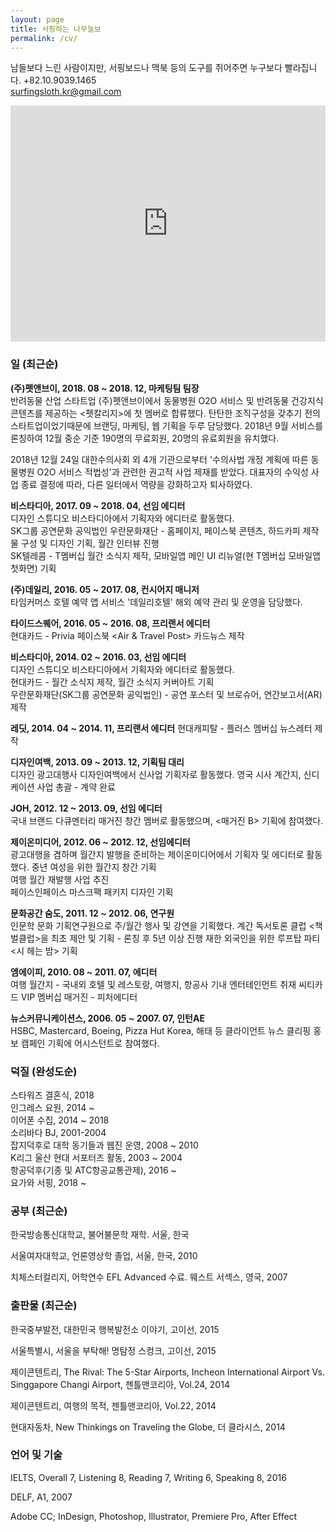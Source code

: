 ```yaml
---
layout: page
title: 서핑하는 나무늘보
permalink: /cv/
---
```

남들보다 느린 사람이지만, 서핑보드나 맥북 등의 도구를 쥐어주면 누구보다 빨라집니다.
+82.10.9039.1465<br/>
surfingsloth.kr@gmail.com

<div class="fluid-vids" style="width: 100%; position: relative; padding-top: 75%;"><iframe src="https://www.youtube.com/embed/ZFvL7VS2ogY" width="100%" height="100%" frameborder="" allowfullscreen="" style="position: absolute; top: 0px; left: 0px;"></iframe></div>

### 일 (최근순)

**(주)펫앤브이, 2018. 08 ~ 2018. 12, 마케팅팀 팀장**<br/>
반려동물 산업 스타트업 (주)펫앤브이에서 동물병원 O2O 서비스 및 반려동물 건강지식 콘텐츠를 제공하는 <펫칼리지>에 첫 멤버로 합류했다. 탄탄한 조직구성을 갖추기 전의 스타트업이었기때문에 브랜딩, 마케팅, 웹 기획을 두루 담당했다. 2018년 9월 서비스를 론칭하여 12월 중순 기준 190명의 무료회원, 20명의 유료회원을 유치했다.

2018년 12월 24일 대한수의사회 외 4개 기관으로부터 '수의사법 개정 계획에 따른 동물병원 O2O 서비스 적법성'과 관련한 권고적 사업 제재를 받았다. 대표자의 수익성 사업 종료 결정에 따라, 다른 일터에서 역량을 강화하고자 퇴사하였다.

**비스타디아, 2017. 09 ~ 2018. 04, 선임 에디터**<br/>
디자인 스튜디오 비스타디아에서 기획자와 에디터로 활동했다.<br/>
SK그룹 공연문화 공익법인 우란문화재단 - 홈페이지, 페이스북 콘텐츠, 하드카피 제작물 구성 및 디자인 기획, 월간 인터뷰 진행<br/>
SK텔레콤 - T멤버십 월간 소식지 제작, 모바일앱 메인 UI 리뉴얼(현 T멤버십 모바일앱 첫화면) 기획

**(주)데일리, 2016. 05 ~ 2017. 08, 컨시어지 매니저**<br/>
타임커머스 호텔 예약 앱 서비스 '데일리호텔' 해외 예약 관리 및 운영을 담당했다.

**타이드스퀘어, 2016. 05 ~ 2016. 08, 프리랜서 에디터**<br/>
현대카드 - Privia 페이스북 <Air & Travel Post> 카드뉴스 제작

**비스타디아, 2014. 02 ~ 2016. 03, 선임 에디터**<br/>
디자인 스튜디오 비스타디아에서 기획자와 에디터로 활동했다. <br/>
현대카드 - 월간 소식지 제작, 월간 소식지 커버아트 기획<br/>
우란문화재단(SK그룹 공연문화 공익법인) - 공연 포스터 및 브로슈어, 연간보고서(AR) 제작

**레딧, 2014. 04 ~ 2014. 11, 프리랜서 에디터**
현대캐피탈 - 플러스 멤버십 뉴스레터 제작

**디자인여백, 2013. 09 ~ 2013. 12, 기획팀 대리**<br/>
디자인 광고대행사 디자인여백에서 신사업 기획자로 활동했다.
영국 시사 계간지, <Delayed Gratification> 신디케이션 사업 총괄 - 계약 완료

**JOH, 2012. 12 ~ 2013. 09, 선임 에디터**<br/>
국내 브랜드 다큐멘터리 매거진 <Paper B> 창간 멤버로 활동했으며, <매거진 B> 기획에 참여했다. 

**제이온미디어, 2012. 06 ~ 2012. 12, 선임에디터**<br/>
광고대행을 겸하며 월간지 발행을 준비하는 제이온미디어에서 기획자 및 에디터로 활동했다.
중년 여성을 위한 월간지 <One The Woman> 창간 기획<br/>
여행 월간 <Off> 재발행 사업 추진<br/>
페이스인페이스 마스크팩 패키지 디자인 기획
    
**문화공간 숨도, 2011. 12 ~ 2012. 06, 연구원**<br/>
인문학 문화 기획연구원으로 주/월간 행사 및 강연을 기획했다. 
계간 독서토론 클럽 <책벌클럽>을 최초 제안 및 기획 - 론칭 후 5년 이상 진행
재한 외국인을 위한 루프탑 파티 <시 헤는 밤> 기획

**엠에이피, 2010. 08 ~ 2011. 07, 에디터**<br/>
여행 월간지 <Off> - 국내외 호텔 및 레스토랑, 여행지, 항공사 기내 엔터테인먼트 취재 
씨티카드 VIP 멤버십 매거진 <C> - 피처에디터
    
**뉴스커뮤니케이션스, 2006. 05 ~ 2007. 07, 인턴AE**<br/>
HSBC, Mastercard, Boeing, Pizza Hut Korea, 해태 등 클라이언트 뉴스 클리핑
홍보 캠페인 기획에 어시스턴트로 참여했다.

### 덕질 (완성도순)

스타워즈 결혼식, 2018<br/>
인그레스 요원, 2014 ~<br/>
이어폰 수집, 2014 ~ 2018<br/>
소리바다 BJ, 2001-2004<br/>
잡지덕후로 대학 동기들과 웹진 <eye-C> 운영, 2008 ~ 2010<br/>
K리그 울산 현대 서포터즈 활동, 2003 ~ 2004<br/>
항공덕후(기종 및 ATC항공교통관제), 2016 ~<br/>
요가와 서핑, 2018 ~<br/>



### 공부 (최근순)

한국방송통신대학교, 불어불문학 재학. 서울, 한국

서울여자대학교, 언론영상학 졸업, 서울, 한국, 2010

치체스터컬리지, 어학연수 EFL Advanced 수료. 웨스트 서섹스, 영국, 2007


### 출판물 (최근순)

한국중부발전, 대한민국 행복발전소 이야기, 고이선, 2015

서울특별시, 서울을 부탁해! 명탐정 스컹크, 고이선, 2015

제이콘텐트리, The Rival: The 5-Star Airports, Incheon International Airport Vs. Singgapore Changi 
Airport, 젠틀맨코리아, Vol.24, 2014

제이콘텐트리, 여행의 목적, 젠틀맨코리아, Vol.22, 2014

현대자동차, New Thinkings on Traveling the Globe, 더 클라시스, 2014


### 언어 및 기술

IELTS, Overall 7, Listening 8, Reading 7, Writing 6, Speaking 8, 2016

DELF, A1, 2007

Adobe CC; InDesign, Photoshop, Illustrator, Premiere Pro, After Effect